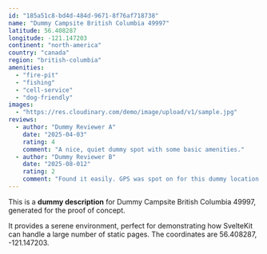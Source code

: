 ```yaml
---
id: "185a51c8-bd4d-484d-9671-8f76af718738"
name: "Dummy Campsite British Columbia 49997"
latitude: 56.408287
longitude: -121.147203
continent: "north-america"
country: "canada"
region: "british-columbia"
amenities:
  - "fire-pit"
  - "fishing"
  - "cell-service"
  - "dog-friendly"
images:
  - "https://res.cloudinary.com/demo/image/upload/v1/sample.jpg"
reviews:
  - author: "Dummy Reviewer A"
    date: "2025-04-03"
    rating: 4
    comment: "A nice, quiet dummy spot with some basic amenities."
  - author: "Dummy Reviewer B"
    date: "2025-08-012"
    rating: 2
    comment: "Found it easily. GPS was spot on for this dummy location."
---
```


This is a **dummy description** for Dummy Campsite British Columbia 49997, generated for the proof of concept.

It provides a serene environment, perfect for demonstrating how SvelteKit can handle a large number of static pages. The coordinates are 56.408287, -121.147203.
